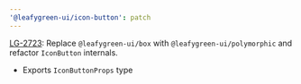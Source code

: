 ```yaml
---
'@leafygreen-ui/icon-button': patch
---
```


[LG-2723](https://jira.mongodb.org/browse/LG-2723): Replace `@leafygreen-ui/box` with `@leafygreen-ui/polymorphic` and refactor `IconButton` internals.
- Exports `IconButtonProps` type